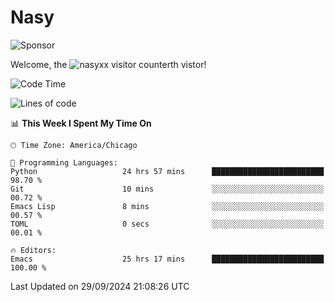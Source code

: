# Nasy

<!--
<p align="center">
<img height="200" src="https://github-readme-stats.vercel.app/api?username=nasyxx&count_private=true&show_icons=true&theme=dracula&include_all_commits=true"/>
<img height="200" src="https://github-readme-stats.vercel.app/api/top-langs/?username=nasyxx&theme=dracula&hide=html,jupyter+notebook&count_private=true&show_icons=true"/>
</p>

  
----------------
-->

![Sponsor](https://img.shields.io/static/v1.svg?label=Sponsor&message=%E2%9D%A4&logo=GitHub&style=flat&color=pink)
 
Welcome, the ![nasyxx visitor counter](https://count.getloli.com/get/@nasyxx?theme=rule34)th vistor!
 
<!--START_SECTION:waka-->
![Code Time](http://img.shields.io/badge/Code%20Time-4%2C678%20hrs%2016%20mins-blue)

![Lines of code](https://img.shields.io/badge/From%20Hello%20World%20I%27ve%20Written-6.3%20million%20lines%20of%20code-blue)

📊 **This Week I Spent My Time On** 

```text
🕑︎ Time Zone: America/Chicago

💬 Programming Languages: 
Python                   24 hrs 57 mins      █████████████████████████   98.70 % 
Git                      10 mins             ░░░░░░░░░░░░░░░░░░░░░░░░░   00.72 % 
Emacs Lisp               8 mins              ░░░░░░░░░░░░░░░░░░░░░░░░░   00.57 % 
TOML                     0 secs              ░░░░░░░░░░░░░░░░░░░░░░░░░   00.01 % 

🔥 Editors: 
Emacs                    25 hrs 17 mins      █████████████████████████   100.00 % 
```


 Last Updated on 29/09/2024 21:08:26 UTC
<!--END_SECTION:waka-->

<!-- ![visitors](https://visitor-badge.laobi.icu/badge?page_id=nasyxx.nasyxx) -->
